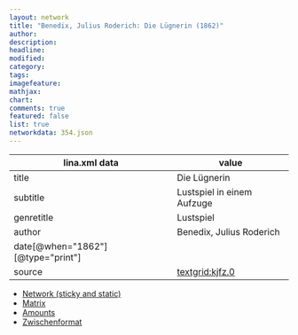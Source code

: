 ```yaml
---
layout: network
title: "Benedix, Julius Roderich: Die Lügnerin (1862)"
author:
description:
headline:
modified:
category:
tags:
imagefeature: 
mathjax: 
chart: 
comments: true
featured: false
list: true
networkdata: 354.json
---
```

lina.xml data  | value
------------- | -------------
title|Die Lügnerin
subtitle|Lustspiel in einem Aufzuge
genretitle|Lustspiel
author|Benedix, Julius Roderich
date[@when="1862"][@type="print"]|
source|[textgrid:kjfz.0](https://textgridlab.org/1.0/tgcrud-public/rest/textgrid:kjfz.0/data)



* [Network (sticky and static)](/network354)
* [Matrix](/matrix354)
* [Amounts](/amounts354)
* [Zwischenformat](/lina354 )
